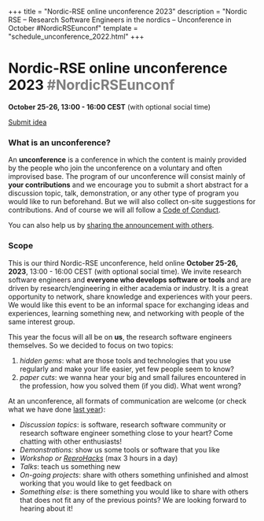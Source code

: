 +++
title = "Nordic-RSE online unconference 2023"
description = "Nordic RSE – Research Software Engineers in the nordics – Unconference in October #NordicRSEunconf"
template = "schedule_unconference_2022.html"
+++

# Nordic-RSE online unconference 2023 <span style="color: gray;">#NordicRSEunconf</span>

**October 25-26, 13:00 - 16:00 CEST** (with optional social time)

<!---
<a class="btn btn-primary btn-lg" href="https://indico.neic.no/e/nordic-rse-2022" target="_blank" rel="noreferrer noopener" role="button">Register</a>
-->
<a class="btn btn-primary btn-lg" href="https://github.com/nordic-rse/conference-contributions/issues" target="_blank" rel="noreferrer noopener" role="button">Submit idea</a>


### What is an unconference?

An **unconference** is a conference in which the content is mainly provided
by the people who join the unconference on a voluntary and often improvised base.
The program of our unconference will consist mainly of **your
contributions** and we encourage you to submit a short abstract for a
discussion topic, talk, demonstration, or any other type of program you would
like to run beforehand. But we will also collect on-site suggestions for
contributions.  And of course we will all follow a [Code of
Conduct](https://nordic-rse.org/about/code-of-conduct/).

You can also help us by [sharing the announcement with others](/events/2023-online-unconference/share/). 

### Scope

This is our third Nordic-RSE unconference, held online **October 25-26,
2023**, 13:00 - 16:00 CEST (with optional social time). We invite research
software engineers and **everyone who develops software or tools** and are
driven by research/engineering in either academia or industry.  It is a great
opportunity to network, share knowledge and experiences with your peers.  We
would like this event to be an informal space for exchanging ideas and
experiences, learning something new, and networking with people of the same
interest group.

This year the focus will all be on **us**, the research software engineers themselves. So we decided to focus on two topics: 
1) *hidden gems*: what are those tools and technologies that you use regularly and make your life easier, yet few people seem to know?
2) *paper cuts*: we wanna hear your big and small failures encountered in the profession, how you solved them (if you did). What went wrong?

At an unconference, all formats of communication are welcome (or check what we have done [last year](/events/2022-online-unconference/)):
- *Discussion topics*: is software, research software community or research software engineer something close to your heart? Come chatting with other enthusiasts!
- *Demonstrations:* show us some tools or software that you like
- *Workshop or [ReproHacks](https://reprohack.github.io/reprohack-hq/)* (max 3 hours in a day)
- *Talks*: teach us something new
- *On-going projects*: share with others something unfinished and almost working that you would like to get feedback on
- *Something else*: is there something you would like to share with others that
  does not fit any of the previous points? We are looking forward to hearing
  about it!
